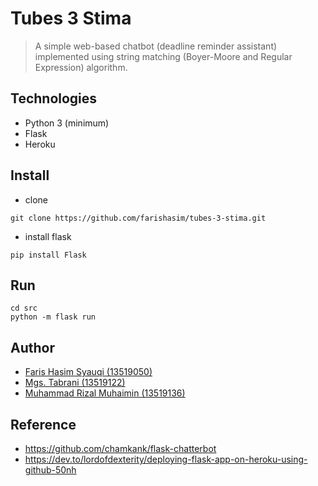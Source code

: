 # Tubes 3 Stima
> A simple web-based chatbot (deadline reminder assistant) implemented using string matching (Boyer-Moore and Regular Expression) algorithm.
 
## Technologies
* Python 3 (minimum)
* Flask
* Heroku

## Install
- clone
```
git clone https://github.com/farishasim/tubes-3-stima.git
```
- install flask
```
pip install Flask
```

## Run
```
cd src
python -m flask run
```

## Author
- [Faris Hasim Syauqi (13519050)](https://github.com/farishasim)
- [Mgs. Tabrani (13519122)](https://github.com/mgstabrani)
- [Muhammad Rizal Muhaimin (13519136)](https://github.com/MrizalMuhaimin)

## Reference
- https://github.com/chamkank/flask-chatterbot
- https://dev.to/lordofdexterity/deploying-flask-app-on-heroku-using-github-50nh
